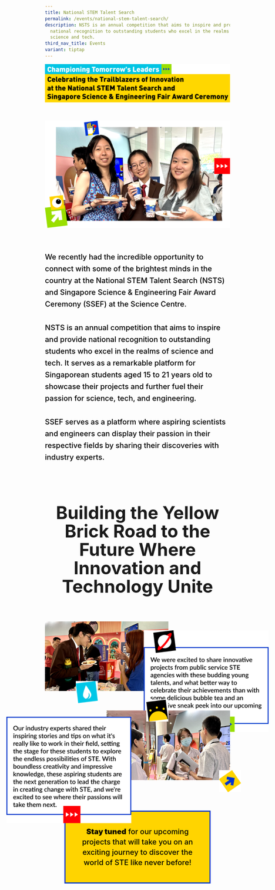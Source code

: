 ```yaml
---
title: National STEM Talent Search
permalink: /events/national-stem-talent-search/
description: NSTS is an annual competition that aims to inspire and provide
  national recognition to outstanding students who excel in the realms of
  science and tech.
third_nav_title: Events
variant: tiptap
---
```

<style>

.container {  
position: relative;  
width: 100%;  
height: 0;  
padding-bottom: 56.25%;  
}  
.title-section{
font-size: 48px;
line-height: 50px;
font-weight: 700;
	color: #0037cc;
	margin: 50px 0 30px
	}
.subtitle-main{
color: #1237CA;
font-weight: 500;
font-size: 20px;
}
.content pre{
display: none
}
.text-center{text-align: center}
.col-sm-6{width: 50%}
.col-12{width: 100%}
.recruitment-row{display: flex; align-items: center; margin-bottom: 75px !important}
.text-bold p{    
font-size: initial;
line-height: 22px;
font-weight: 600;
}
.title-page-stem{margin-bottom: 50px !important}
.main-image-stem {margin-bottom: 40px !important}
.desktop-only{display: block !important}
.mobile-only{display: none !important}
.text-blue{color: var(\\-\-blue)}
.content pre{display: none}
.bp-breadcrumb ul{padding-left: 0}
.title-section{font-size: 48px;line-height: 50px;font-weight: 700; margin-bottom: 30px}
.img-pull-left{position: relative}
.col-sm-12{width: 100%}
.col-sm-8{width: 66.6666%}
.section-2-text-box{width: 340px;position: absolute;top: 12.5%;left: 80%;}
#stem-section-2{margin: 50px 0 30px;}
.stem-row-1{display: flex; flex-direction: column;}
.stem-row-1 .title-section{margin-bottom: 30px}
	p{color: #000 !important}
.icon-4{position: absolute;bottom: 10px;height: 40px;width: 40px !important;left: -15%;}
.bottom-navigation p{color: #fff !important}
@media (max-width: 1280px) {
.section-2-text-box p{font-size: 14px !important; line-height: 18px !important}.icon-4{position: absolute;bottom: 0;height: 40px;width: 40px;left: -15%;}
}
@media (max-width: 600px) {
.title-section{font-size: 30px;line-height: 35px;font-weight: 900; margin-bottom: 30px}
.col-sm-6{width: 100%}

.recruitment-row{display: flex; flex-direction: column; align-items: center; margin-bottom: 30px !important}

.subtitle-main{line-height: 1.5rem}

.desktop-only{display: none !important}

.mobile-only{display: block !important}

.map-column{height: 200px}

.map-truck{height: 200px}

.school-box label{font-size:16px; font-weight: 700}

.school-box-list{width: 90% !important}

.title-section{width: 100%; margin: auto}

.mobile-row-padding{padding: 0 20px}

#gallery .row{padding: 0 10px}

#gallery .col-sm-4{width: 50%;padding: 10px}

.gallery-image{padding: 0}

.who-says-title{margin-top: 25px}

.content .subtitle-main{padding: 0 20px}

.title-item-truck h2{font-size: 18px}

.title-item-truck h2{line-height: 25px}

.content center, .content li, .content p.subtitle-main{margin-top: 2rem;margin-bottom: 2rem;line-height: 140%; font-size: 16px}

.subtitle-main b{font-size: 16px !important}

.content p:last-child{margin-bottom:  10px !important}

.subtitle-top{text-align: center}

}

</style>
				
<section class="header-nav-white" id="stem-section-1" style="padding-top: 0">
	<div class="container">
		<div class="row mb-5 stem-row-1" style="">
			<div class="col-sm-12">
				<div class="text-left mb-2">
					<img style="width: auto" class="desktop-only title-page-stem" alt="National STEM Talent Search" src="/images/national%20stem%20talent%20search/stem-title-web-2.png">
					<img style="width: 80%; margin: 0" class="mobile-only title-page-stem" alt="National STEM Talent Search" src="/images/national%20stem%20talent%20search/stem-title-mobile-2.png">
				</div>
				<div class="text-left mb-5">
					<img style="width: auto" class="main-image-stem" alt="National STEM Talent Search Img 1" src="/images/national%20stem%20talent%20search/stem-img-1.png">
				</div>
				<div class="text-left text-bold pb-2">
					<p style="font-size: 20px; line-height: 32px; font-weight: 500;">
						We recently had the incredible opportunity to connect with some of the brightest minds in the country at the National STEM Talent Search (NSTS) and Singapore Science &amp; Engineering Fair Award Ceremony (SSEF) at the Science Centre. <br> <br> NSTS is an annual competition that aims to inspire and provide national recognition to outstanding students who excel in the realms of science and tech. It serves as a remarkable platform for Singaporean students aged 15 to 21 years old to showcase their projects and further fuel their passion for science, tech, and engineering. <br> <br> SSEF serves as a platform where aspiring scientists and engineers can display their passion in their respective fields by sharing their discoveries with industry experts.
				</p>
				</div>
			</div>
		</div>
	</div>
</section>
<section style="" id="stem-section-2" class="header-nav-white">
	<div class="container">
		<div style="" class="row mb-5 stem-row-1">
			<div class="col-sm-12">
				<div class="text-center">
					<h1 class="title-section text-blue" style="margin-bottom: 70px; margin-top: 40px">Building the Yellow Brick Road to the Future Where Innovation and Technology Unite</h1>
				</div>
			</div>
			<div class="col-sm-12 mobile-only">
				<img src="/images/national%20stem%20talent%20search/stem-img-2-mobile.png" style="width: 100%">
				<img src="/images/national%20stem%20talent%20search/text-1-mobile.png" style="width: 80%;  margin: 15px auto 25px">
				<img src="/images/national%20stem%20talent%20search/stem-img-3-mobile.png" style="width: 100%">
				<img src="/images/national%20stem%20talent%20search/text-2-mobile.png" style="width: 80%; margin: 15px auto 25px">
			</div>
			<div class="col-sm-8 section-2-row-1 desktop-only">
				<div class="img-pull-left">
					<img src="/images/national%20stem%20talent%20search/stem-img-2.png" alt="National STEM Talent Search Img 1" style="width: auto">
					<div class="section-2-text-box">
							<img src="/images/national%20stem%20talent%20search/text-1-desktop.png">
					</div>
					<img src="/images/national%20stem%20talent%20search/icon-water.png" alt="National STEM Talent Search Img 1" class="icon-1" style="position: absolute;bottom: -30px;height: 60px;width: 60px;left: 25%;">
				</div>
			</div>
			<div class="col-sm-8 section-2-row-1 desktop-only" style="margin-left: 33.333%; margin-top: 50px">
				<div class="img-pull-left">
					<img src="/images/national%20stem%20talent%20search/stem-img-3.png" alt="National STEM Talent Search Img 1" style="width: auto">
						<div class="section-2-text-box" style="width: 340px;position: absolute;top: 9%;right: 80%; left: auto">
							<img src="/images/national%20stem%20talent%20search/text-2-desktop.png">
					</div>
					<img src="/images/national%20stem%20talent%20search/icon-arrow.png" alt="National STEM Talent Search Img 1" class="icon-2" style="position: absolute;bottom: -30px;right: -30px;height: 60px;width: 60px;">
					<img src="/images/national%20stem%20talent%20search/icon-sun.png" alt="National STEM Talent Search Img 1" class="icon-3" style="position: absolute;top: -30px;height: 60px;width: 60px;right: 50%;">
				</div>
			</div>
		</div>
	</div>
</section>
<section class="header-nav-white desktop-only" id="stem-section-2" style="">
	<div class="container">
		<div class="row mb-5 stem-row-1" style="display: flex; align-items: center">
			<div style="border: 3px solid #0037CC;background: #FFD400 ;padding: 20px;width: 70%; text-align: center; margin-top: 30px" class="yellow-box">
				<p style="font-size: 20px; line-height: 28px;   font-weight: 500;"><span style="font-weight: 900;">Stay tuned</span> for our upcoming projects that will take you on an exciting journey to discover the world of STE like never before!</p>
			</div>
		</div>
	</div>
</section>
<section class="header-nav-white mobile-only" id="stem-section-2" style="">
	<div class="container">
		<div class="row mb-5 stem-row-1" style="display: flex; align-items: center">
			<div style="border: 3px solid #0037CC;background: #FFD400 ;padding: 20px;width: 100%; text-align: center; margin-top: 30px" class="yellow-box">
				<p style="font-size: 18px; line-height: 24px;font-weight: 500;"><span style="font-weight: 900;">Stay tuned</span> for our upcoming projects that will take you on an exciting journey to discover the world of STE like never before!</p>
			</div>
		</div>
	</div>
</section>
